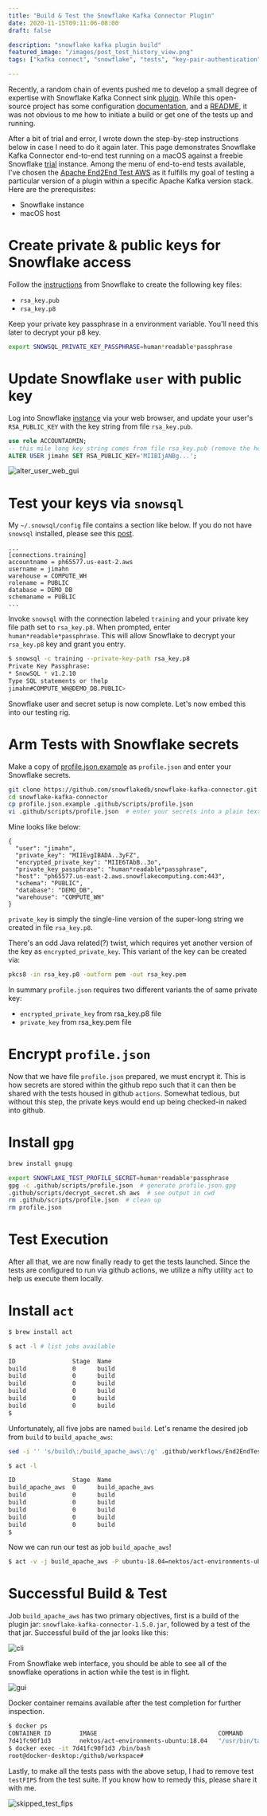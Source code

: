 ```yaml
---
title: "Build & Test the Snowflake Kafka Connector Plugin"
date: 2020-11-15T09:11:06-08:00
draft: false

description: "snowflake kafka plugin build"
featured_image: "/images/post_test_history_view.png"
tags: ["kafka connect", "snowflake", "tests", "key-pair-authentication"]

---
```


Recently, a random chain of events pushed me to develop a small degree of expertise with Snowflake Kafka Connect sink [plugin](https://github.com/snowflakedb/snowflake-kafka-connector).  While this open-source project has some configuration [documentation](https://docs.snowflake.com/en/user-guide/kafka-connector.html), and a [README](https://github.com/snowflakedb/snowflake-kafka-connector/blob/master/README-TEST.md), it was not obvious to me how to initiate a build or get one of the tests up and running.

After a bit of trial and error, I wrote down the step-by-step instructions below in case I need to do it again later.  This page demonstrates Snowflake Kafka Connector end-to-end test running on a macOS against a freebie Snowflake [trial](https://signup.snowflake.com/) instance.  Among the menu of end-to-end tests available, I've chosen the [Apache End2End Test AWS](https://github.com/snowflakedb/snowflake-kafka-connector/blob/master/.github/workflows/End2EndTestApacheAws.yml) as it fulfills my goal of testing a particular version of a plugin within a specific Apache Kafka version stack.  Here are the prerequisites:

* Snowflake instance
* macOS host

# Create private & public keys for Snowflake access
Follow the [instructions](https://docs.snowflake.com/en/user-guide/snowsql-start.html#using-key-pair-authentication) from Snowflake to create the following key files:

* `rsa_key.pub`
* `rsa_key.p8`

Keep your private key passphrase in a environment variable.  You'll need this later to decrypt your p8 key.

```bash
export SNOWSQL_PRIVATE_KEY_PASSPHRASE=human*readable*passphrase
```

# Update Snowflake `user` with public key

Log into Snowflake [instance](https://ph65577.us-east-2.aws.snowflakecomputing.com/) via your web browser, and update your user's `RSA_PUBLIC_KEY` with the key string from file `rsa_key.pub`.

```sql
use role ACCOUNTADMIN;
-- this mile long key string comes from file rsa_key.pub (remove the header/footer and carriage returns)
ALTER USER jimahn SET RSA_PUBLIC_KEY='MIIBIjANBg...';
```

![alter_user_web_gui](/images/alter_user_web_gui.png)


# Test your keys via `snowsql`

My `~/.snowsql/config` file contains a section like below.  If you do not have `snowsql` installed, please see this [post](https://snowfla.com/posts/snowsql-cli-example-config/).

```
...
[connections.training]
accountname = ph65577.us-east-2.aws
username = jimahn
warehouse = COMPUTE_WH
rolename = PUBLIC
database = DEMO_DB
schemaname = PUBLIC
...
```

Invoke `snowsql` with the connection labeled `training` and your private key file path set to `rsa_key.p8`.  When prompted, enter `human*readable*passphrase`.  This will allow Snowflake to decrypt your `rsa_key.p8` key and grant you entry.

```bash
$ snowsql -c training --private-key-path rsa_key.p8
Private Key Passphrase: 
* SnowSQL * v1.2.10
Type SQL statements or !help
jimahn#COMPUTE_WH@DEMO_DB.PUBLIC>
```


Snowflake user and secret setup is now complete.  Let's now embed this into our testing rig.



# Arm Tests with Snowflake secrets
Make a copy of [profile.json.example](https://github.com/snowflakedb/snowflake-kafka-connector/blob/master/profile.json.example) as `profile.json` and enter your Snowflake secrets.

```bash
git clone https://github.com/snowflakedb/snowflake-kafka-connector.git
cd snowflake-kafka-connector
cp profile.json.example .github/scripts/profile.json
vi .github/scripts/profile.json  # enter your secrets into a plain text file
```

Mine looks like below:

```
{
  "user": "jimahn",
  "private_key": "MIIEvgIBADA..3yFZ",
  "encrypted_private_key": "MIIE6TAbB..3o",
  "private_key_passphrase": "human*readable*passphrase",
  "host": "ph65577.us-east-2.aws.snowflakecomputing.com:443",
  "schema": "PUBLIC",
  "database": "DEMO_DB",
  "warehouse": "COMPUTE_WH"
}

```

`private_key` is simply the single-line version of the super-long string we created in file `rsa_key.p8`.

There's an odd Java related(?) twist, which requires yet another version of the key as `encrypted_private_key`.  This variant of the key can be created via:

```bash
pkcs8 -in rsa_key.p8 -outform pem -out rsa_key.pem
```

In summary `profile.json` requires two different variants the of same private key:

* `encrypted_private_key` from rsa_key.p8 file
* `private_key` from rsa_key.pem file

# Encrypt `profile.json`

Now that we have file `profile.json` prepared, we must encrypt it.  This is how secrets are stored within the github repo such that it can then be shared with the tests housed in github `actions`.  Somewhat tedious, but without this step, the private keys would end up being checked-in naked into github.

# Install `gpg`

```bash
brew install gnupg
```

```bash
export SNOWFLAKE_TEST_PROFILE_SECRET=human*readable*passphrase
gpg -c .github/scripts/profile.json  # generate profile.json.gpg
.github/scripts/decrypt_secret.sh aws  # see output in cwd 
rm .github/scripts/profile.json  # clean up
rm profile.json
```

# Test Execution

After all that, we are now finally ready to get the tests launched.  Since the tests are configured to run via github actions, we utilize a nifty utility `act` to help us execute them locally.


# Install `act`
```bash
$ brew install act
```

```bash
$ act -l # list jobs available
                                                                                  
ID                Stage  Name              
build             0      build  
build             0      build             
build             0      build             
build             0      build             
build             0      build             
build             0      build             
$ 
```

Unfortunately, all five jobs are named `build`.  Let's rename the desired job from `build` to `build_apache_aws`:

```bash
sed -i '' 's/build\:/build_apache_aws\:/g' .github/workflows/End2EndTestApacheAws2.yml
```

```bash
$ act -l

ID                Stage  Name              
build_apache_aws  0      build_apache_aws  
build             0      build             
build             0      build             
build             0      build             
build             0      build             
build             0      build             
$
``` 

Now we can run our test as job `build_apache_aws`!

```bash
$ act -v -j build_apache_aws -P ubuntu-18.04=nektos/act-environments-ubuntu:18.04 -s SNOWFLAKE_TEST_PROFILE_SECRET=human*readable*passphrase
```

# Successful Build & Test

Job `build_apache_aws` has two primary objectives, first is a build of the plugin jar: `snowflake-kafka-connector-1.5.0.jar`, followed by a test of the that jar. Successful build of the jar looks like this:

![cli](/images/plug-in-build-jar.png)

From Snowflake web interface, you should be able to see all of the snowflake operations in action while the test is in flight.

![gui](/images/post_test_history_view.png)



Docker container remains available after the test completion for further inspection.

```bash
$ docker ps
CONTAINER ID        IMAGE                                  COMMAND                  CREATED             STATUS              PORTS               NAMES
7d41fc90f1d3        nektos/act-environments-ubuntu:18.04   "/usr/bin/tail -f /d…"   10 hours ago        Up 10 hours                             act-Kafka-Connector-Apache-End2End-Test-AWS-build-apache-aws
$ docker exec -it 7d41fc90f1d3 /bin/bash                                    
root@docker-desktop:/github/workspace# 
``` 



Lastly, to make all the tests pass with the above setup, I had to remove test `testFIPS` from the test suite.  If you know how to remedy this, please share it with me.

![skipped_test_fips](/images/skipped_test_fips.png)



